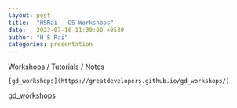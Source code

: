 ```yaml
---
layout: post
title:  "HSRai - GS-Workshops"
date:   2023-07-16 11:30:00 +0530
author: "H S Rai"
categories: presentation
---
```


[Workshops / Tutorials / Notes](gd_workshops)

	[gd_workshops](https://greatdevelopers.github.io/gd_workshops/)

 [gd_workshops](https://greatdevelopers.github.io/gd_workshops/)

 
